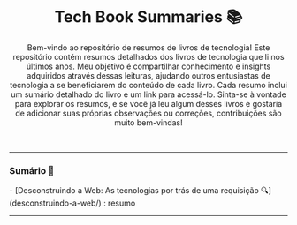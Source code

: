 <h1 align="center" style="font-weight: bold;">Tech Book Summaries 📚</h1>

<div align="center">
  
Bem-vindo ao repositório de resumos de livros de tecnologia! Este repositório contém resumos detalhados dos livros de tecnologia que li nos últimos anos. Meu objetivo é compartilhar conhecimento e insights adquiridos através dessas leituras, ajudando outros entusiastas de tecnologia a se beneficiarem do conteúdo de cada livro. Cada resumo inclui um sumário detalhado do livro e um link para acessá-lo. Sinta-se à vontade para explorar os resumos, e se você já leu algum desses livros e gostaria de adicionar suas próprias observações ou correções, contribuições são muito bem-vindas!


</br>

---

</div>
<h3 align="left">Sumário 📄</h3>
<p align="left">
  - [Desconstruindo a Web: As tecnologias por trás de uma requisição 🔍](desconstruindo-a-web/) : resumo
</p>

---
